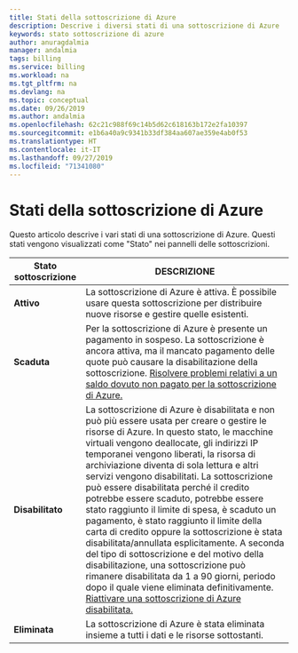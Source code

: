 ```yaml
---
title: Stati della sottoscrizione di Azure
description: Descrive i diversi stati di una sottoscrizione di Azure
keywords: stato sottoscrizione di azure
author: anuragdalmia
manager: andalmia
tags: billing
ms.service: billing
ms.workload: na
ms.tgt_pltfrm: na
ms.devlang: na
ms.topic: conceptual
ms.date: 09/26/2019
ms.author: andalmia
ms.openlocfilehash: 62c21c988f69c14b5d62c618163b172e2fa10397
ms.sourcegitcommit: e1b6a40a9c9341b33df384aa607ae359e4ab0f53
ms.translationtype: HT
ms.contentlocale: it-IT
ms.lasthandoff: 09/27/2019
ms.locfileid: "71341080"
---
```

# <a name="azure-subscription-states"></a>Stati della sottoscrizione di Azure
Questo articolo descrive i vari stati di una sottoscrizione di Azure. Questi stati vengono visualizzati come "Stato" nei pannelli delle sottoscrizioni.

| Stato sottoscrizione | DESCRIZIONE |
|-------------| ----------------|
| **Attivo** | La sottoscrizione di Azure è attiva. È possibile usare questa sottoscrizione per distribuire nuove risorse e gestire quelle esistenti.|
| **Scaduta** | Per la sottoscrizione di Azure è presente un pagamento in sospeso. La sottoscrizione è ancora attiva, ma il mancato pagamento delle quote può causare la disabilitazione della sottoscrizione. [Risolvere problemi relativi a un saldo dovuto non pagato per la sottoscrizione di Azure.](https://docs.microsoft.com/en-us/azure/billing/billing-azure-subscription-past-due-balance) |
| **Disabilitato** | La sottoscrizione di Azure è disabilitata e non può più essere usata per creare o gestire le risorse di Azure. In questo stato, le macchine virtuali vengono deallocate, gli indirizzi IP temporanei vengono liberati, la risorsa di archiviazione diventa di sola lettura e altri servizi vengono disabilitati. La sottoscrizione può essere disabilitata perché il credito potrebbe essere scaduto, potrebbe essere stato raggiunto il limite di spesa, è scaduto un pagamento, è stato raggiunto il limite della carta di credito oppure la sottoscrizione è stata disabilitata/annullata esplicitamente. A seconda del tipo di sottoscrizione e del motivo della disabilitazione, una sottoscrizione può rimanere disabilitata da 1 a 90 giorni, periodo dopo il quale viene eliminata definitivamente. [Riattivare una sottoscrizione di Azure disabilitata.](https://docs.microsoft.com/en-us/azure/billing/billing-subscription-become-disable)|
| **Eliminata** | La sottoscrizione di Azure è stata eliminata insieme a tutti i dati e le risorse sottostanti. |
